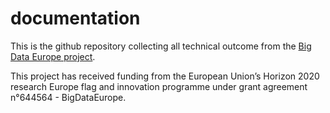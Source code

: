 # documentation

This is the github repository collecting all technical outcome from the [Big Data Europe project](http://www.big-data-europe.eu).

This project has received funding from the European Union’s Horizon 2020 research Europe flag and innovation programme under grant agreement n°644564 - BigDataEurope.
